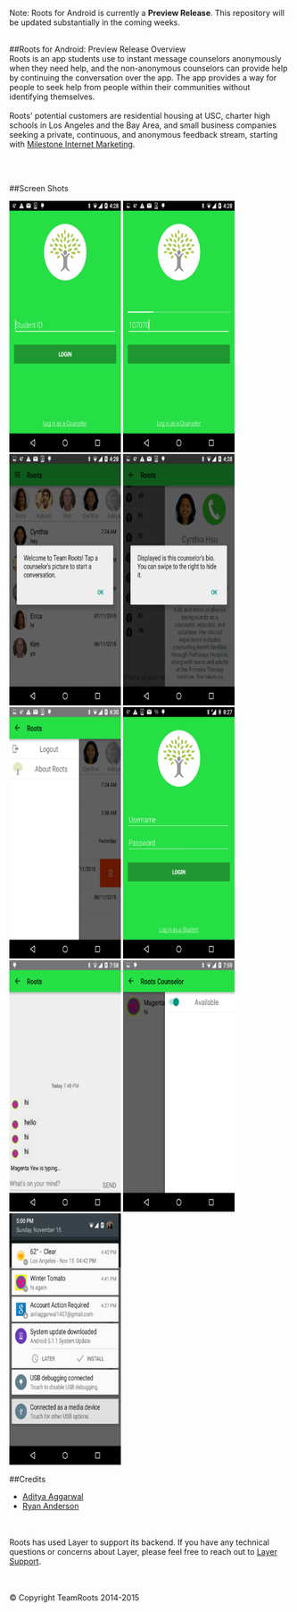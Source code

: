 




Note: Roots for Android is currently a **Preview Release**. This repository will be updated substantially in the coming weeks.
<br> <br>

##<a name="overview"></a>Roots for Android: Preview Release Overview
<br>
Roots is an app students use to instant message counselors anonymously when they need help, and the non-anonymous counselors can provide help by continuing the conversation over the app. The app provides a way for people to seek help from people within their communities without identifying themselves. <br> <br>
Roots' potential customers are residential housing at USC, charter high schools in Los Angeles and the Bay Area, and small business companies seeking a private, continuous, and anonymous feedback stream, starting with <a href="http://www.milestoneinternet.com/"> Milestone Internet Marketing</a>.

<br><br>

##<a name="credits"></a>Screen Shots
<br>
<div style="display:inline">
<img width="200" height="450" src="assets/screenshot.png"></img>
<img width="200" height="450" src="assets/screenshot1.png"></img>
<img width="200" height="450" src="assets/screenshot2.png"></img>
<img width="200" height="450" src="assets/screenshot3.png"></img>
<img width="200" height="450" src="assets/screenshot4.png"></img>
<img width="200" height="450" src="assets/screenshot5.png"></img>
<img width="200" height="450" src="assets/screenshot6.png"></img>
<img  width="200" height="450" src="assets/screenshot7.png"></img>
<img  width="200" height="450" src="assets/screenshot8.png"></img>
</div>


##<a name="credits"></a>Credits

* [Aditya Aggarwal](https://github.com/AdityaAgg)
* [Ryan Anderson](https://github.com/rkanderson)

<br><br>
Roots has used Layer to support its backend. If you have any technical questions or concerns about Layer, please feel free to reach out to [Layer Support](mailto:support@layer.com).

<br>
<br>
© Copyright TeamRoots 2014-2015
